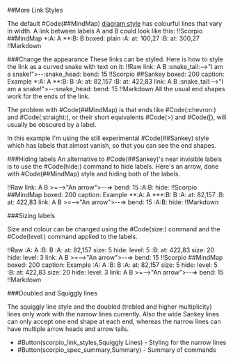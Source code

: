 ##More Link Styles

The default #Code(##MindMap) [diagram style](scorpio_diagram_styles) has colourful lines that vary in width.  A link between labels A and B could look like this:
!!Scorpio
##MindMap
*:A: A
**:B: B
boxed: plain
:A: at: 100,27
:B: at: 300,27
!!Markdown


###Change the appearance
These links can be styled.  Here is how to style the link as a curved snake with text on it:
!!Raw
link: A B :snake_tail:-->"I am a snake!">--:snake_head:
bend: 15
!!Scorpio
##Sankey
boxed: 200
caption: Example
*:A: A
**:B: B
:A: at: 82,157
:B: at: 422,83
link: A B :snake_tail:-->"I am a snake!">--:snake_head:
bend: 15
!!Markdown
All the usual end shapes work for the ends of the link.  

The problem with #Code(##MindMap) is that ends like #Code(:chevron:) and #Code(:straight:), or their short equivalents #Code(>) and #Code([), will usually be obscured by a label.

In this example I'm using the still experimental #Code(##Sankey) style which has labels that almost vanish, so that you can see the end shapes.

###Hiding labels
An alternative to #Code(##Sankey)'s near invisible labels is to use the #Code(hide:) command to hide labels.  Here's an arrow, done with #Code(##MindMap) style and hiding both of the labels.

!!Raw
link: A B >=-->"An arrow">--=>
bend: 15
:A:B:
hide:
!!Scorpio
##MindMap
boxed: 200
caption: Example
**:A: A
***:B: B
:A: at: 82,157
:B: at: 422,83
link: A B >=-->"An arrow">--=>
bend: 15
:A:B:
hide:
!!Markdown

###Sizing labels

Size and colour can be changed using the #Code(size:) command and the #Code(level:) command applied to the labels.

!!Raw
:A: A
:B: B
:A: at: 82,157
size: 5
hide:
level: 5
:B: at: 422,83
size: 20
hide:
level: 3
link: A B >=-->"An arrow">--=>
bend: 15
!!Scorpio
##MindMap
boxed: 200
caption: Example
:A: A
:B: B
:A: at: 82,157
size: 5
hide:
level: 5
:B: at: 422,83
size: 20
hide:
level: 3
link: A B >=-->"An arrow">--=>
bend: 15
!!Markdown

###Doubled and Squiggly lines

The squiggly line style and the doubled (trebled and higher multiplicity) lines only work with the narrow lines currently.  Also the wide Sankey lines can only accept one end shape at each end, whereas the narrow lines can have multiple arrow heads and arrow tails.

* #Button(scorpio_link_styles,Squiggly Lines) - Styling for the narrow lines
* #Button(scorpio_spec_summary,Summary) - Summary of commands